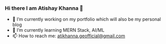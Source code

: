 ### Hi there I am Atishay Khanna 👋


- 🔭 I’m currently working on my portfolio which will also be my personal blog
- 🌱 I’m currently learning MERN Stack, AI/ML
- 📫 How to reach me: atikhanna.geofficial@gmail.com

